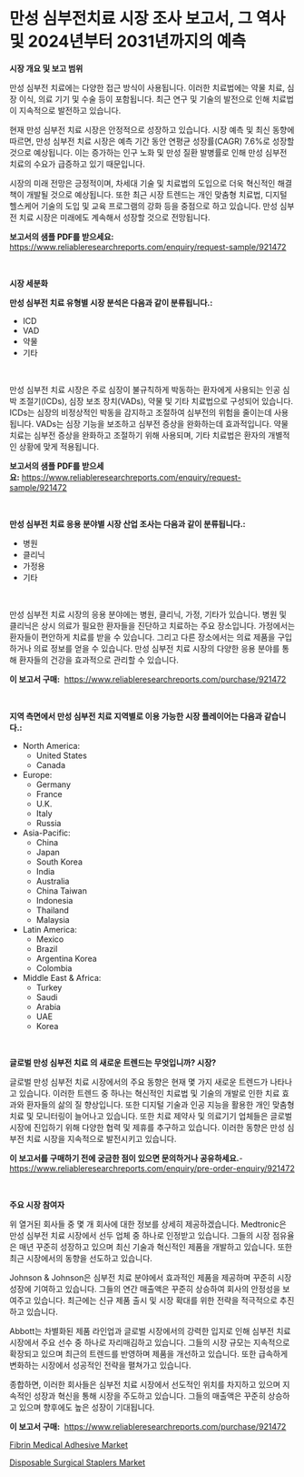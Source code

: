 <p><h1>만성 심부전치료 시장 조사 보고서, 그 역사 및 2024년부터 2031년까지의 예측</h1></p><p><strong>시장 개요 및 보고 범위</strong></p>
<p><p>만성 심부전 치료에는 다양한 접근 방식이 사용됩니다. 이러한 치료법에는 약물 치료, 심장 이식, 의료 기기 및 수술 등이 포함됩니다. 최근 연구 및 기술의 발전으로 인해 치료법이 지속적으로 발전하고 있습니다.</p><p>현재 만성 심부전 치료 시장은 안정적으로 성장하고 있습니다. 시장 예측 및 최신 동향에 따르면, 만성 심부전 치료 시장은 예측 기간 동안 연평균 성장률(CAGR) 7.6%로 성장할 것으로 예상됩니다. 이는 증가하는 인구 노화 및 만성 질환 발병률로 인해 만성 심부전 치료의 수요가 급증하고 있기 때문입니다.</p><p>시장의 미래 전망은 긍정적이며, 차세대 기술 및 치료법의 도입으로 더욱 혁신적인 해결책이 개발될 것으로 예상됩니다. 또한 최근 시장 트렌드는 개인 맞춤형 치료법, 디지털 헬스케어 기술의 도입 및 교육 프로그램의 강화 등을 중점으로 하고 있습니다. 만성 심부전 치료 시장은 미래에도 계속해서 성장할 것으로 전망됩니다.</p></p>
<p><strong>보고서의 샘플 PDF를 받으세요:</strong> <a href="https://www.reliableresearchreports.com/enquiry/request-sample/921472">https://www.reliableresearchreports.com/enquiry/request-sample/921472</a></p>
<p>&nbsp;</p>
<p><strong>시장 세분화</strong></p>
<p><strong>만성 심부전 치료 유형별 시장 분석은 다음과 같이 분류됩니다.:</strong></p>
<p><ul><li>ICD</li><li>VAD</li><li>약물</li><li>기타</li></ul></p>
<p>&nbsp;</p>
<p><p>만성 심부전 치료 시장은 주로 심장이 불규칙하게 박동하는 환자에게 사용되는 인공 심박 조절기(ICDs), 심장 보조 장치(VADs), 약물 및 기타 치료법으로 구성되어 있습니다. ICDs는 심장의 비정상적인 박동을 감지하고 조절하여 심부전의 위험을 줄이는데 사용됩니다. VADs는 심장 기능을 보조하고 심부전 증상을 완화하는데 효과적입니다. 약물 치료는 심부전 증상을 완화하고 조절하기 위해 사용되며, 기타 치료법은 환자의 개별적인 상황에 맞게 적용됩니다.</p></p>
<p><strong>보고서의 샘플 PDF를 받으세요:</strong>&nbsp;<a href="https://www.reliableresearchreports.com/enquiry/request-sample/921472">https://www.reliableresearchreports.com/enquiry/request-sample/921472</a></p>
<p>&nbsp;</p>
<p><strong> 만성 심부전 치료 응용 분야별 시장 산업 조사는 다음과 같이 분류됩니다.:</strong></p>
<p><ul><li>병원</li><li>클리닉</li><li>가정용</li><li>기타</li></ul></p>
<p>&nbsp;</p>
<p><p>만성 심부전 치료 시장의 응용 분야에는 병원, 클리닉, 가정, 기타가 있습니다. 병원 및 클리닉은 상시 의료가 필요한 환자들을 진단하고 치료하는 주요 장소입니다. 가정에서는 환자들이 편안하게 치료를 받을 수 있습니다. 그리고 다른 장소에서는 의료 제품을 구입하거나 의료 정보를 얻을 수 있습니다. 만성 심부전 치료 시장의 다양한 응용 분야를 통해 환자들의 건강을 효과적으로 관리할 수 있습니다.</p></p>
<p><strong>이 보고서 구매:</strong>&nbsp; <a href="https://www.reliableresearchreports.com/purchase/921472">https://www.reliableresearchreports.com/purchase/921472</a></p>
<p>&nbsp;</p>
<p><strong>지역 측면에서 만성 심부전 치료 지역별로 이용 가능한 시장 플레이어는 다음과 같습니다.:</strong></p>
<p><ul>
    <li>
        North America:
        <ul>
            <li>United States</li>
            <li>Canada</li>
        </ul>
    </li>
    <li>
        Europe:
        <ul>
            <li>Germany</li>
            <li>France</li>
            <li>U.K.</li>
            <li>Italy</li>
            <li>Russia</li>
        </ul>
    </li>
    <li>
        Asia-Pacific:
        <ul>
            <li>China</li>
            <li>Japan</li>
            <li>South Korea</li>
            <li>India</li>
            <li>Australia</li>
            <li>China Taiwan</li>
            <li>Indonesia</li>
            <li>Thailand</li>
            <li>Malaysia</li>
        </ul>
    </li>
    <li>
        Latin America:
        <ul>
            <li>Mexico</li>
            <li>Brazil</li>
            <li>Argentina Korea</li>
            <li>Colombia</li>
        </ul>
    </li>
    <li>
        Middle East & Africa:
        <ul>
            <li>Turkey</li>
            <li>Saudi</li>
            <li>Arabia</li>
            <li>UAE</li>
            <li>Korea</li>
        </ul>
    </li>
    </ul></p>
<p>&nbsp;</p>
<p><strong>글로벌 만성 심부전 치료 의 새로운 트렌드는 무엇입니까? 시장?</strong></p>
<p><p>글로벌 만성 심부전 치료 시장에서의 주요 동향은 현재 몇 가지 새로운 트렌드가 나타나고 있습니다. 이러한 트렌드 중 하나는 혁신적인 치료법 및 기술의 개발로 인한 치료 효과와 환자들의 삶의 질 향상입니다. 또한 디지털 기술과 인공 지능을 활용한 개인 맞춤형 치료 및 모니터링이 늘어나고 있습니다. 또한 치료 제약사 및 의료기기 업체들은 글로벌 시장에 진입하기 위해 다양한 협력 및 제휴를 추구하고 있습니다. 이러한 동향은 만성 심부전 치료 시장을 지속적으로 발전시키고 있습니다.</p></p>
<p><strong>이 보고서를 구매하기 전에 궁금한 점이 있으면 문의하거나 공유하세요.</strong>- <a href="https://www.reliableresearchreports.com/enquiry/pre-order-enquiry/921472">https://www.reliableresearchreports.com/enquiry/pre-order-enquiry/921472</a></p>
<p>&nbsp;</p>
<p><strong>주요 시장 참여자</strong></p>
<p><p>위 열거된 회사들 중 몇 개 회사에 대한 정보를 상세히 제공하겠습니다. Medtronic은 만성 심부전 치료 시장에서 선두 업체 중 하나로 인정받고 있습니다. 그들의 시장 점유율은 매년 꾸준히 성장하고 있으며 최신 기술과 혁신적인 제품을 개발하고 있습니다. 또한 최근 시장에서의 동향을 선도하고 있습니다.</p><p>Johnson & Johnson은 심부전 치료 분야에서 효과적인 제품을 제공하며 꾸준히 시장 성장에 기여하고 있습니다. 그들의 연간 매출액은 꾸준히 상승하여 회사의 안정성을 보여주고 있습니다. 최근에는 신규 제품 출시 및 시장 확대를 위한 전략을 적극적으로 추진하고 있습니다.</p><p>Abbott는 차별화된 제품 라인업과 글로벌 시장에서의 강력한 입지로 인해 심부전 치료 시장에서 주요 선수 중 하나로 자리매김하고 있습니다. 그들의 시장 규모는 지속적으로 확장되고 있으며 최근의 트렌드를 반영하며 제품을 개선하고 있습니다. 또한 급속하게 변화하는 시장에서 성공적인 전략을 펼쳐가고 있습니다.</p><p>종합하면, 이러한 회사들은 심부전 치료 시장에서 선도적인 위치를 차지하고 있으며 지속적인 성장과 혁신을 통해 시장을 주도하고 있습니다. 그들의 매출액은 꾸준히 상승하고 있으며 향후에도 높은 성장이 기대됩니다.</p></p>
<p><strong>이 보고서 구매:</strong>&nbsp;&nbsp;<a href="https://www.reliableresearchreports.com/purchase/921472">https://www.reliableresearchreports.com/purchase/921472</a></p>
<p><p><a href="https://github.com/lubmix/Market-Research-Report-List-1/blob/main/fibrin-medical-adhesive-market.md">Fibrin Medical Adhesive Market</a></p><p><a href="https://github.com/Hazelklievgspy6vdcsmu106w/Market-Research-Report-List-1/blob/main/disposable-surgical-staplers-market.md">Disposable Surgical Staplers Market</a></p></p>
